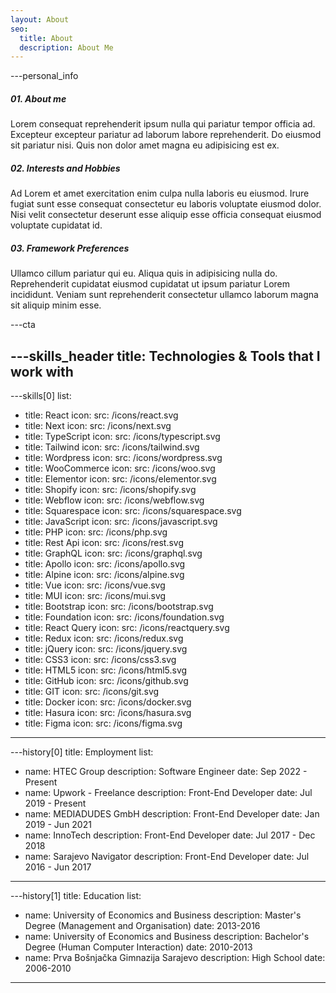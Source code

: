 ```yaml
---
layout: About
seo:
  title: About
  description: About Me
---
```




---personal_info
##### <span>01.</span> About me

Lorem consequat reprehenderit ipsum nulla qui pariatur tempor officia ad. Excepteur excepteur pariatur ad laborum labore reprehenderit. Do eiusmod sit pariatur nisi. Quis non dolor amet magna eu adipisicing est ex.

##### <span>02.</span> Interests and Hobbies

Ad Lorem et amet exercitation enim culpa nulla laboris eu eiusmod. Irure fugiat sunt esse consequat consectetur eu laboris voluptate eiusmod dolor. Nisi velit consectetur deserunt esse aliquip esse officia consequat eiusmod voluptate cupidatat id.

##### <span>03.</span> Framework Preferences

Ullamco cillum pariatur qui eu. Aliqua quis in adipisicing nulla do. Reprehenderit cupidatat eiusmod cupidatat ut ipsum pariatur Lorem incididunt. Veniam sunt reprehenderit consectetur ullamco laborum magna sit aliquip minim esse.



---cta


---skills_header
title: Technologies & Tools that I work with
---



---skills[0]
list:
  - title: React
    icon:
      src: /icons/react.svg
  - title: Next
    icon:
      src: /icons/next.svg
  - title: TypeScript
    icon:
      src: /icons/typescript.svg
  - title: Tailwind
    icon:
      src: /icons/tailwind.svg
  - title: Wordpress
    icon:
      src: /icons/wordpress.svg
  - title: WooCommerce
    icon:
      src: /icons/woo.svg
  - title: Elementor
    icon:
      src: /icons/elementor.svg
  - title: Shopify
    icon:
      src: /icons/shopify.svg
  - title: Webflow
    icon:
      src: /icons/webflow.svg
  - title: Squarespace
    icon:
      src: /icons/squarespace.svg
  - title: JavaScript
    icon:
      src: /icons/javascript.svg
  - title: PHP
    icon:
      src: /icons/php.svg
  - title: Rest Api
    icon:
      src: /icons/rest.svg
  - title: GraphQL
    icon:
      src: /icons/graphql.svg
  - title: Apollo
    icon:
      src: /icons/apollo.svg
  - title: Alpine
    icon:
      src: /icons/alpine.svg
  - title: Vue
    icon:
      src: /icons/vue.svg
  - title: MUI
    icon:
      src: /icons/mui.svg
  - title: Bootstrap
    icon:
      src: /icons/bootstrap.svg
  - title: Foundation
    icon:
      src: /icons/foundation.svg
  - title: React Query
    icon:
      src: /icons/reactquery.svg
  - title: Redux
    icon:
      src: /icons/redux.svg
  - title: jQuery
    icon:
      src: /icons/jquery.svg
  - title: CSS3
    icon:
      src: /icons/css3.svg
  - title: HTML5
    icon:
      src: /icons/html5.svg
  - title: GitHub
    icon:
      src: /icons/github.svg
  - title: GIT
    icon:
      src: /icons/git.svg
  - title: Docker
    icon:
      src: /icons/docker.svg
  - title: Hasura
    icon:
      src: /icons/hasura.svg
  - title: Figma
    icon:
      src: /icons/figma.svg
---



---history[0]
title: Employment
list:
  - name: HTEC Group
    description: Software Engineer
    date: Sep 2022 - Present
  - name: Upwork - Freelance
    description: Front-End Developer
    date: Jul 2019 - Present
  - name: MEDIADUDES GmbH
    description: Front-End Developer 
    date: Jan 2019 - Jun 2021
  - name: InnoTech
    description: Front-End Developer
    date: Jul 2017 - Dec 2018
  - name: Sarajevo Navigator
    description: Front-End Developer
    date: Jul 2016 - Jun 2017
---



---history[1]
title: Education
list:
  - name: University of Economics and Business
    description: Master's Degree (Management and Organisation)
    date: 2013-2016
  - name: University of Economics and Business
    description: Bachelor's Degree (Human Computer Interaction)
    date: 2010-2013
  - name: Prva Bošnjačka Gimnazija Sarajevo
    description: High School
    date: 2006-2010
---